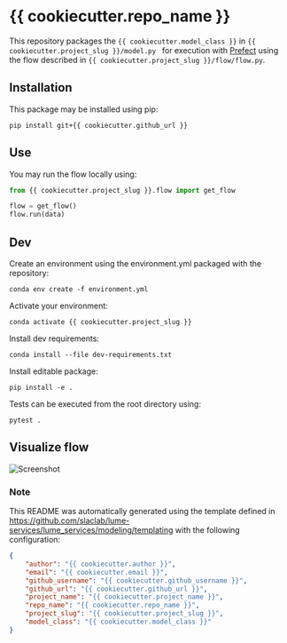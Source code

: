 # {{ cookiecutter.repo_name }}

This repository packages the `{{ cookiecutter.model_class }}` in `{{ cookiecutter.project_slug }}/model.py ` for execution with [Prefect](https://docs.prefect.io/) using the flow described in `{{ cookiecutter.project_slug }}/flow/flow.py`. 


## Installation

This package may be installed using pip:
```
pip install git+{{ cookiecutter.github_url }}
```

## Use

You may run the flow locally using:
```python
from {{ cookiecutter.project_slug }}.flow import get_flow

flow = get_flow()
flow.run(data)

```

## Dev

Create an environment using the environment.yml packaged with the repository:
```
conda env create -f environment.yml
```
Activate your environment:
```
conda activate {{ cookiecutter.project_slug }}
```
Install dev requirements:
```
conda install --file dev-requirements.txt
```

Install editable package:
```
pip install -e .
```

Tests can be executed from the root directory using:
```
pytest .
```


## Visualize flow


![Screenshot](docs/flow.png)


### Note
This README was automatically generated using the template defined in https://github.com/slaclab/lume-services/lume_services/modeling/templating with the following configuration:

```json
{
    "author": "{{ cookiecutter.author }}",
    "email": "{{ cookiecutter.email }}",
    "github_username": "{{ cookiecutter.github_username }}",
    "github_url": "{{ cookiecutter.github_url }}",
    "project_name": "{{ cookiecutter.project_name }}", 
    "repo_name": "{{ cookiecutter.repo_name }}", 
    "project_slug": "{{ cookiecutter.project_slug }}",
    "model_class": "{{ cookiecutter.model_class }}"
}
```
